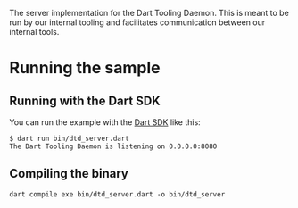 The server implementation for the Dart Tooling Daemon. This is meant to be run
by our internal tooling and facilitates communication between our internal
tools.

# Running the sample

## Running with the Dart SDK

You can run the example with the [Dart SDK](https://dart.dev/get-dart)
like this:

```
$ dart run bin/dtd_server.dart
The Dart Tooling Daemon is listening on 0.0.0.0:8080
```

## Compiling the binary

`dart compile exe bin/dtd_server.dart -o bin/dtd_server`

